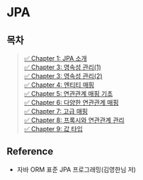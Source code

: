 # JPA

## 목차

> [✅ Chapter 1: JPA 소개](./chapter01.md)  
> [✅ Chapter 3: 영속성 관리(1)](./chapter03.md)  
> [✅ Chapter 3: 영속성 관리(2)](<./chapter03(2).md>)  
> [✅ Chapter 4: 엔티티 매핑](./chapter04.md)  
> [✅ Chapter 5: 연관관계 매핑 기초](./chapter05.md)  
> [✅ Chapter 6: 다양한 연관관계 매핑](./chapter06.md)  
> [✅ Chapter 7: 고급 매핑](./chapter07.md)  
> [✅ Chapter 8: 프록시와 연관관계 관리](./chapter08.md)  
> [✅ Chapter 9: 값 타입](./chapter09.md)

## Reference

- 자바 ORM 표준 JPA 프로그래밍(김영한님 저)
